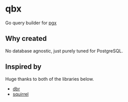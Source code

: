 # qbx

Go query builder for [pgx](https://github.com/jackc/pgx)


## Why created

No database agnostic, just purely tuned for PostgreSQL.


## Inspired by

Huge thanks to both of the libraries below.

- [dbr](https://github.com/gocraft/dbr)
- [squirrel](https://github.com/Masterminds/squirrel)
